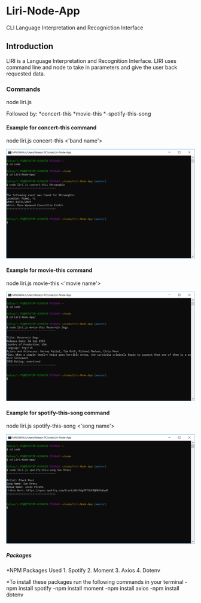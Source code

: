 # Liri-Node-App
CLI Language Interpretation and Recogniction Interface

## Introduction
LIRI is a Language Interpretation and Recognition Interface. LIRI uses command line and node to take in parameters and give the user back requested data.

### Commands
node liri.js

Followed by:
        *concert-this
        *movie-this
        *-spotify-this-song

#### Example for concert-this command
node liri.js concert-this <'band name'>

![Concert-this](images/concert-this.PNG)

#### Example for movie-this command
node liri.js movie-this <'movie name'>

![Movie-this](images/movie-this.PNG)

#### Example for spotify-this-song command
node liri.js spotify-this-song <'song name'>

![Song-this](images/spotify-this.PNG)

##### Packages
*NPM Packages Used
    1. Spotify
    2. Moment
    3. Axios
    4. Dotenv

*To install these packages run the following commands in your terminal
    -npm install spotify
    -npm install moment
    -npm install axios
    -npm install dotenv




    
